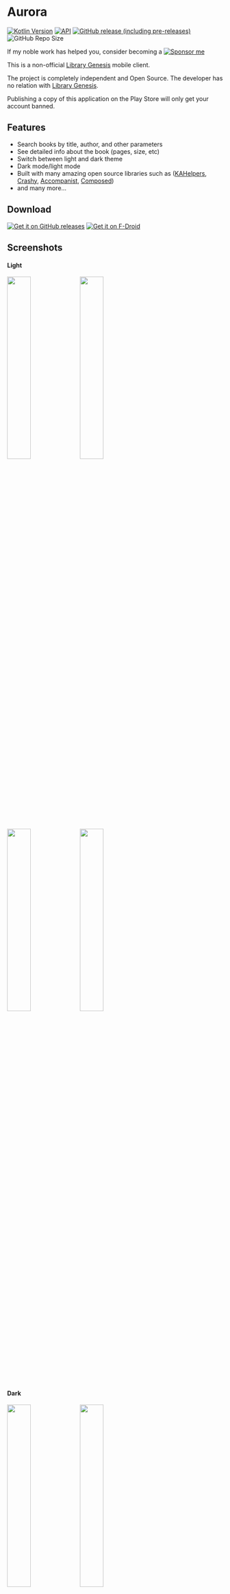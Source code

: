 # Aurora

[![Kotlin Version](https://img.shields.io/badge/kotlin-1.5.21-blue.svg)](https://kotlinlang.org)
[![API](https://img.shields.io/badge/API-21%2B-brightgreen.svg?style=flat)](https://android-arsenal.com/api?level=21)
[![GitHub release (including pre-releases)](https://img.shields.io/github/v/release/FunkyMuse/Aurora?include_prereleases)](https://github.com/FunkyMuse/Aurora/releases/latest)
![GitHub Repo Size](https://img.shields.io/github/repo-size/FunkyMuse/Aurora)

If my noble work has helped you, consider becoming a
[![Sponsor me](https://img.shields.io/badge/sponsor-30363D?style=for-the-badge&logo=GitHub-Sponsors&logoColor=#EA4AAA)](https://github.com/sponsors/FunkyMuse/)

This is a non-official [Library Genesis](https://libgen.rs/) mobile client.

The project is completely independent and Open Source. 
The developer has no relation with [Library Genesis](https://libgen.rs/).

Publishing a copy of this application on the Play Store will only get your account banned.

## Features
- Search books by title, author, and other parameters
- See detailed info about the book (pages, size, etc)
- Switch between light and dark theme
- Dark mode/light mode
- Built with many amazing open source libraries such as ([KAHelpers](https://github.com/FunkyMuse/KAHelpers), [Crashy](https://github.com/FunkyMuse/Crashy), [Accompanist](https://github.com/google/accompanist), [Composed](https://github.com/FunkyMuse/Composed))
- and many more...

## Download
[![Get it on GitHub releases](https://i.ibb.co/q0mdc4Z/get-it-on-github.png)](https://github.com/FunkyMuse/Aurora/releases/latest)
[![Get it on F-Droid](https://fdroid.gitlab.io/artwork/badge/get-it-on.png)](https://f-droid.org/en/packages/com.funkymuse.aurora/)

## Screenshots

#### Light
<img src="https://raw.githubusercontent.com/FunkyMuse/Aurora/master/fastlane/metadata/android/en-US/images/phoneScreenshots/screen_5.png" width="33%"> </img><img src="https://raw.githubusercontent.com/FunkyMuse/Aurora/master/fastlane/metadata/android/en-US/images/phoneScreenshots/screen_6.png" width="33%"> </img><img src="https://raw.githubusercontent.com/FunkyMuse/Aurora/master/fastlane/metadata/android/en-US/images/phoneScreenshots/screen_7.png" width="33%"></img> <img src="https://raw.githubusercontent.com/FunkyMuse/Aurora/master/fastlane/metadata/android/en-US/images/phoneScreenshots/screen_8.png" width="33%"></img> 

#### Dark
<img src="https://raw.githubusercontent.com/FunkyMuse/Aurora/master/fastlane/metadata/android/en-US/images/phoneScreenshots/screen_1.png" width="33%"></img> <img src="https://raw.githubusercontent.com/FunkyMuse/Aurora/master/fastlane/metadata/android/en-US/images/phoneScreenshots/screen_2.png" width="33%"></img> <img src="https://raw.githubusercontent.com/FunkyMuse/Aurora/master/fastlane/metadata/android/en-US/images/phoneScreenshots/screen_3.png" width="33%"></img> <img src="https://raw.githubusercontent.com/FunkyMuse/Aurora/master/fastlane/metadata/android/en-US/images/phoneScreenshots/screen_4.png" width="33%"></img>


## Built With 🛠

Some of the popular libraries and MVVM clean architecture used with Room database as a source

* [Kotlin](https://kotlinlang.org/) - First class and official programming language for Android development.

* [Coroutines](https://kotlinlang.org/docs/reference/coroutines-overview.html) - Threads on steroids for Kotlin
* [Flow](https://kotlin.github.io/kotlinx.coroutines/kotlinx-coroutines-core/kotlinx.coroutines.flow/-flow/) - A cold asynchronous data stream that sequentially emits values and completes normally or with an exception.
* [StateFlow](https://kotlin.github.io/kotlinx.coroutines/kotlinx-coroutines-core/kotlinx.coroutines.flow/-state-flow/) - A live data replacement

* [Compose UI for Android](https://developer.android.com/jetpack/compose)
* [Android JetPack](https://developer.android.com/jetpack) - Collection of libraries that help you design robust, testable, and maintainable apps.
  * [Paging3](https://developer.android.com/topic/libraries/architecture/paging) - Load and display small chunks of data at a time.
  * [ViewModel](https://developer.android.com/topic/libraries/architecture/viewmodel) - Stores UI-related data that isn't destroyed on UI changes.
  * [Navigation Components](https://developer.android.com/jetpack/compose/navigation) - [Navigate between composables](https://funkymuse.dev/posts/compose_hilt_mm/)
  * [SavedStateHandle](https://developer.android.com/reference/androidx/lifecycle/SavedStateHandle) - A handle to saved state passed down to `ViewModel`. 
  * [Room](https://developer.android.google.cn/jetpack/androidx/releases/room) - Persistence library provides an abstraction layer over SQLite to allow for more robust database access while harnessing the full power of SQLite.
* [Dependency Injection](https://developer.android.com/training/dependency-injection) -
  * [Hilt-Dagger](https://dagger.dev/hilt/) - Standard library to incorporate Dagger dependency injection into an Android application.
  * [Hilt-ViewModel](https://developer.android.com/training/dependency-injection/hilt-jetpack) - DI for injecting `ViewModel`.

* Architecture
    * Clean Architecture
    * Multi module
    * MVVM


* Tests
  * TBA

## Find this repository useful? ❤️

Support it by joining [stargazers](https://github.com/FunkyMuse/Aurora/stargazers) for this repository. 🌠

And [follow me](https://github.com/FunkyMuse) or check my [blog](https://funkymuse.dev/) for my next creations! ⭐

## Contributions
To add a language that the app wasn't translated into, please open an issue!

Feature requests and translations are always welcome!

## License
[GNU General Public License v3.0](https://github.com/FunkyMuse/Aurora/blob/master/LICENSE)



